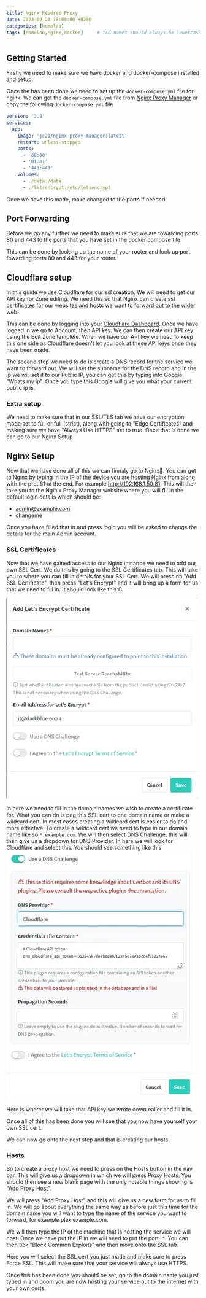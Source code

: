 ```yaml
---
title: Nginx Reverse Proxy
date: 2023-09-23 18:00:00 +0200
categories: [homelab]
tags: [homelab,nginx,docker]     # TAG names should always be lowercase
---
```


## Getting Started

Firstly we need to make sure we have docker and docker-compose installed and setup.

Once the has been done we need to set up the `docker-compose.yml` file for nginx. We can get the `docker-compose.yml` file from [Nginx Proxy Manager](https://nginxproxymanager.com/guide/#hosting-your-home-network) or copy the following `docker-compose.yml` file

```yaml
version: '3.8'
services:
  app:
    image: 'jc21/nginx-proxy-manager:latest'
    restart: unless-stopped
    ports:
      - '80:80'
      - '81:81'
      - '443:443'
    volumes:
      - ./data:/data
      - ./letsencrypt:/etc/letsencrypt
```

Once we have this made, make changed to the ports if needed.

## Port Forwarding

Before we go any further we need to make sure that we are fowarding ports 80 and 443 to the ports that you have set in the docker compose file.

This can be done by looking up the name of your router and look up port fowarding ports 80 and 443 for your router.

## Cloudflare setup

In this guide we use Cloudflare for our ssl creation. We will need to get our API key for Zone editing. We need this so that Nginx can create ssl certificates for our websites and hosts we want to forward out to the wider web.

This can be done by logging into your [Cloudflare Dashboard](https://dash.cloudflare.com/). Once we have logged in we go to Account, then API key.
We can then create our API key using the Edit Zone templete. When we have our API key we need to keep this one side as Cloudflare doesn't let you look at these API keys once they have been made.

The second step we need to do is create a DNS record for the service we want to forward out. We will set the subname for the DNS record and in the ip we will set it to our Public IP, you can get this by typing into Google "Whats my ip". Once you type this Google will give you what your current public ip is.

### Extra setup

We need to make sure that in our SSL/TLS tab we have our encryption mode set to full or full (strict), along with going to "Edge Certificates" and making sure we have "Always Use HTTPS" set to true. Once that is done we can go to our Nginx Setup

## Nginx Setup

Now that we have done all of this we can finnaly go to Nginx🎉. You can get to Nginx by typing in the IP of the device you are hosting Nginx from along with the prot 81 at the end. For example http://192.168.1.50:81. This will then take you to the Nginix Proxy Manager website where you will fill in the default login details which should be:

- admin@example.com
- changeme

Once you have filled that in and press login you will be asked to change the details for the main Admin account.

### SSL Certificates

Now that we have gained access to our Nginx instance we need to add our own SSL Cert. We do this by going to the SSL Certificates tab. This will take you to where you can fill in details for your SSL Cert. We will press on "Add SSL Certificate", then press "Let's Encrypt" and it will bring up a form for us that we need to fill in. It should look like this:C

![Nginx SSL Cert](/assets/img/posts/nginx-reverse-proxy-add-cert.webp)

In here we need to fill in the domain names we wish to create a certificate for. What you can do is peg this SSL cert to one domain name or make a wildcard cert. In most cases creating a wildcard cert is easier to do and more effective. To create a wildcard cert we need to type in our domain name like so `*.example.com`. We will then select DNS Challenge, this will then give us a dropdown for DNS Provider. In here we will look for Cloudflare and select this. You should see something like this
![Nginx SSL DNS](/assets/img/posts/nginx-reverse-proxy-dns-challange.webp)

Here is wherer we will take that API key we wrote down ealier and fill it in.

Once all of this has been done you will see that you now have yourself your own SSL cert.

We can now go onto the next step and that is creating our hosts.

### Hosts

So to create a proxy host we need to press on the Hosts button in the nav bar. This will give us a dropdown in which we will press Proxy Hosts.
You should then see a new blank page with the only notable things showing is "Add Proxy Host".

We will press "Add Proxy Host" and this will give us a new form for us to fill in. We will go about everything the same way as before just this time for the domain name you will want to type the name of the service you want to forward, for example plex.example.com.

We will then type the IP of the machine that is hosting the service we will host. Once we have put the IP in we will need to put the port in.
You can then tick "Block Common Exploits" and then move onto the SSL tab.

Here you will select the SSL cert you just made and make sure to press Force SSL. This will make sure that your service will always use HTTPS.

Once this has been done you should be set, go to the domain name you just typed in and boom you are now hosting your service out to the internet with your own certs.
